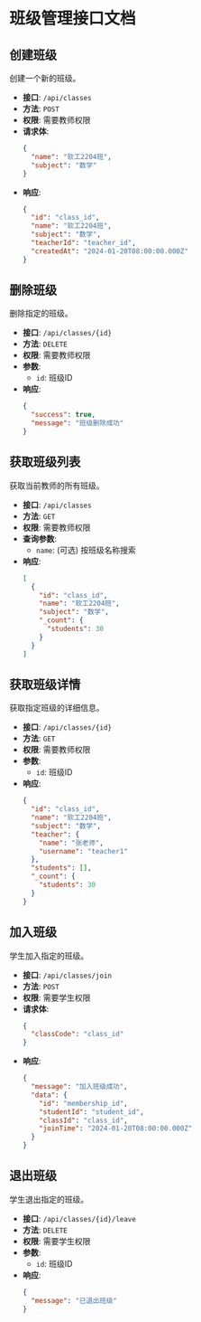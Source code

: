 # 班级管理接口文档

## 创建班级

创建一个新的班级。

- **接口**: `/api/classes`
- **方法**: `POST`
- **权限**: 需要教师权限
- **请求体**:
  ```json
  {
    "name": "软工2204班",
    "subject": "数学"
  }
  ```
- **响应**:
  ```json
  {
    "id": "class_id",
    "name": "软工2204班",
    "subject": "数学",
    "teacherId": "teacher_id",
    "createdAt": "2024-01-20T08:00:00.000Z"
  }
  ```

## 删除班级

删除指定的班级。

- **接口**: `/api/classes/{id}`
- **方法**: `DELETE`
- **权限**: 需要教师权限
- **参数**: 
  - `id`: 班级ID
- **响应**:
  ```json
  {
    "success": true,
    "message": "班级删除成功"
  }
  ```

## 获取班级列表

获取当前教师的所有班级。

- **接口**: `/api/classes`
- **方法**: `GET`
- **权限**: 需要教师权限
- **查询参数**:
  - `name`: (可选) 按班级名称搜索
- **响应**:
  ```json
  [
    {
      "id": "class_id",
      "name": "软工2204班",
      "subject": "数学",
      "_count": {
        "students": 30
      }
    }
  ]
  ```

## 获取班级详情

获取指定班级的详细信息。

- **接口**: `/api/classes/{id}`
- **方法**: `GET`
- **权限**: 需要教师权限
- **参数**:
  - `id`: 班级ID
- **响应**:
  ```json
  {
    "id": "class_id",
    "name": "软工2204班",
    "subject": "数学",
    "teacher": {
      "name": "张老师",
      "username": "teacher1"
    },
    "students": [],
    "_count": {
      "students": 30
    }
  }
  ```

## 加入班级

学生加入指定的班级。

- **接口**: `/api/classes/join`
- **方法**: `POST`
- **权限**: 需要学生权限
- **请求体**:
  ```json
  {
    "classCode": "class_id"
  }
  ```
- **响应**:
  ```json
  {
    "message": "加入班级成功",
    "data": {
      "id": "membership_id",
      "studentId": "student_id",
      "classId": "class_id",
      "joinTime": "2024-01-20T08:00:00.000Z"
    }
  }
  ```

## 退出班级

学生退出指定的班级。

- **接口**: `/api/classes/{id}/leave`
- **方法**: `DELETE`
- **权限**: 需要学生权限
- **参数**:
  - `id`: 班级ID
- **响应**:
  ```json
  {
    "message": "已退出班级"
  }
  ``` 
